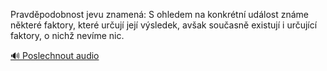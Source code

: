 
Pravděpodobnost jevu znamená: S ohledem na konkrétní událost známe některé faktory, které určují její výsledek, avšak současně existují i určující faktory, o nichž nevíme nic.

[🔊 Poslechnout audio](/data/7-paragraphs/audio/chapter_29/para_008-Pravdpodobnost-jevu-znamen-S-ohledem-na-konkrt.mp3)

